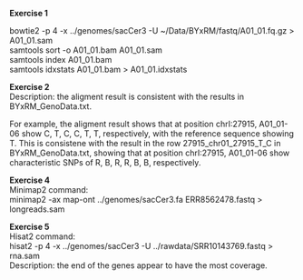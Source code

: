 **Exercise 1**   
   
bowtie2 -p 4 -x ../genomes/sacCer3 -U ~/Data/BYxRM/fastq/A01_01.fq.gz > A01_01.sam   
samtools sort -o A01_01.bam A01_01.sam   
samtools index A01_01.bam   
samtools idxstats A01_01.bam > A01_01.idxstats   
   

**Exercise 2**   
Description: the aligment result is consistent with the results in BYxRM_GenoData.txt.   

For example, the aligment result shows that at position chrI:27915, A01_01-06 show C, T, C, C, T, T, respectively, with the reference sequence showing T. This is consistene with the result in the row 27915_chr01_27915_T_C in BYxRM_GenoData.txt, showing that at position chrI:27915, A01_01-06 show characteristic SNPs of R, B, R, R, B, B, respectively.    
    
    
**Exercise 4**     
Minimap2 command:    
minimap2 -ax map-ont ../genomes/sacCer3.fa ERR8562478.fastq > longreads.sam      
    
    
**Exercise 5**     
Hisat2 command:    
hisat2 -p 4 -x ../genomes/sacCer3 -U ../rawdata/SRR10143769.fastq > rna.sam   
Description: the end of the genes appear to have the most coverage.    
